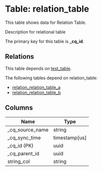 # Table: relation_table

This table shows data for Relation Table.

Description for relational table

The primary key for this table is **_cq_id**.

## Relations

This table depends on [test_table](test_table.md).

The following tables depend on relation_table:
  - [relation_relation_table_a](relation_relation_table_a.md)
  - [relation_relation_table_b](relation_relation_table_b.md)

## Columns

| Name          | Type          |
| ------------- | ------------- |
|_cq_source_name|string|
|_cq_sync_time|timestamp[us]|
|_cq_id (PK)|uuid|
|_cq_parent_id|uuid|
|string_col|string|

